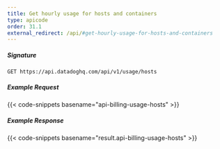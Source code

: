 ```yaml
---
title: Get hourly usage for hosts and containers
type: apicode
order: 31.1
external_redirect: /api/#get-hourly-usage-for-hosts-and-containers
---
```


##### Signature
`GET https://api.datadoghq.com/api/v1/usage/hosts`
##### Example Request
{{< code-snippets basename="api-billing-usage-hosts" >}}
##### Example Response
{{< code-snippets basename="result.api-billing-usage-hosts" >}}
